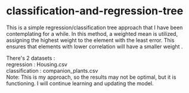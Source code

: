 ﻿# classification-and-regression-tree
This is a simple regression/classification tree approach that I have been contemplating for a while. In this method, a weighted mean is utilized, assigning the highest weight to the element with the least error. This ensures that elements with lower correlation will have a smaller weight . 
<div>There's 2 datasets :</div>
<div>regression : Housing.csv  </div>
<div> classification : companion_plants.csv </div>

<div>Note: This is my approach, so the results may not be optimal, but it is functioning. I will continue learning and updating the model.</div>
